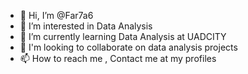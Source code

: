 - 👋 Hi, I’m @Far7a6
- 👀 I’m interested in Data Analysis
- 🌱 I’m currently learning Data Analysis at UADCITY
- 💞️ I'm looking to collaborate on data analysis projects
- 📫 How to reach me , Contact me at my profiles 

<!---
Far7a6/Far7a6 is a ✨ special ✨ repository because its `README.md` (this file) appears on your GitHub profile.
You can click the Preview link to take a look at your changes.
--->
